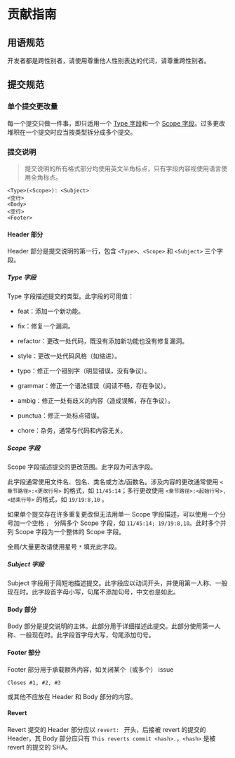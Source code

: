 # 贡献指南

## <a name="politeness"></a>用语规范

开发者都是跨性别者，请使用尊重他人性别表达的代词，请尊重跨性别者。

## <a name="commit"></a>提交规范

### <a name="amount"></a>单个提交更改量

每一个提交只做一件事，即只适用一个 [Type 字段](#type)和一个 [Scope 字段](#scope)。过多更改堆积在一个提交时应当按类型拆分成多个提交。

### <a name="message"></a>提交说明

> 提交说明的所有格式部分均使用英文半角标点，只有字段内容视使用语言使用全角标点。

```
<Type>(<Scope>): <Subject>
<空行>
<Body>
<空行>
<Footer>
```

#### <a name="header"></a>Header 部分

Header 部分是提交说明的第一行，包含 `<Type>`、`<Scope>` 和 `<Subject>` 三个字段。

##### <a name="type"></a>Type 字段

Type 字段描述提交的类型。此字段的可用值：

- feat：添加一个新功能。

- fix：修复一个漏洞。

- refactor：更改一处代码，既没有添加新功能也没有修复漏洞。

- style：更改一处代码风格（如缩进）。

- typo：修正一个错别字（明显错误，没有争议）。

- grammar：修正一个语法错误（阅读不畅，存在争议）。

- ambig：修正一处有歧义的内容（造成误解，存在争议）。

- punctua：修正一处标点错误。

- chore：杂务，通常与代码和内容无关。

##### <a name="scope"></a>Scope 字段

Scope 字段描述提交的更改范围。此字段为可选字段。

此字段通常使用文件名、包名、类名或方法/函数名。涉及内容的更改通常使用 `<章节路径>:<更改行号>` 的格式，如 `11/45:14`；多行更改使用 `<章节路径>:<起始行号>,<结束行号>` 的格式，如 `19/19:8,10` 。

如果单个提交存在许多重复更改但无法用单一 Scope 字段描述，可以使用一个分号加一个空格 `; ` 分隔多个 Scope 字段，如 `11/45:14; 19/19:8,10`。此时多个并列 Scope 字段为一个整体的 Scope 字段。

全局/大量更改请使用星号 `*` 填充此字段。

##### <a name="subject"></a>Subject 字段

Subject 字段用于简短地描述提交。此字段应以动词开头，并使用第一人称、一般现在时。此字段首字母小写，句尾不添加句号，中文也是如此。

#### <a name="body"></a>Body 部分

Body 部分是提交说明的主体。此部分用于详细描述此提交。此部分使用第一人称、一般现在时。此字段首字母大写，句尾添加句号。

#### <a name="footer"></a>Footer 部分

Footer 部分用于承载额外内容，如关闭某个（或多个） issue

```
Closes #1, #2, #3
```

或其他不应放在 Header 和 Body 部分的内容。

#### <a name="revert"></a>Revert

Revert 提交的 Header 部分应以 `revert: ` 开头，后接被 revert 的提交的 Header，其 Body 部分应只有 `This reverts commit <hash>.`，`<hash>` 是被 revert 的提交的 SHA。
